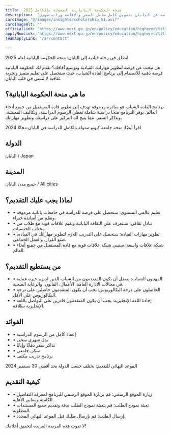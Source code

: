 ```yaml
---
title:  منحة الحكومة اليابانية الممولة بالكامل 2025 
description:  "فرصة ذهبية من الحكومة اليابانية عن بدء قبول دفعة جديدة للدراسة في اليابان بتمويل كامل شامل السفر والإقامة وراتب شهري" 
cardImage: "@/images/insights/scholarship_51.avif" 
cardImageAlt: "" 
officialLink: "https://www.mext.go.jp/en/policy/education/highered/title02/detail02/sdetail02/sdetail02/1374094.htm" 
applyNowLink: "https://www.mext.go.jp/en/policy/education/highered/title02/detail02/sdetail02/sdetail02/1374094.htm" 
teamApplyLink: "/ar/contact"

---
```


انطلق في رحلة قيادية إلى اليابان: منحة الحكومة اليابانية لعام 2025

هل تبحث عن فرصة لتطوير مهاراتك القيادية وتوسيع آفاقك؟ تقدم لك الحكومة اليابانية فرصة ذهبية للانضمام إلى برنامج القادة الشباب، حيث ستحصل على تعليم متميز وتجربة ثقافية لا تُنسى في قلب اليابان.

## ما هي منحة الحكومة اليابانية؟

برنامج القادة الشباب هو مبادرة مرموقة تهدف إلى تطوير قادة المستقبل من جميع أنحاء العالم. يوفر البرنامج منحًا دراسية شاملة تغطي الرسوم الدراسية، وتكاليف المعيشة، وتذاكر السفر، مما يتيح لك التركيز على دراستك وتطوير مهاراتك.

اقرأ أيضًا: منحة جامعة كيوتو ممولة بالكامل للدراسة في اليابان مجانًا 2024

## الدولة

اليابان / Japan

## المدينة

جميع مدن اليابان / All cities

## لماذا يجب عليك التقديم؟

- • تعليم عالمي المستوى: ستحصل على فرصة للدراسة في جامعات يابانية مرموقة وتعلم من أساتذة خبراء.
- • تبادل ثقافي: ستتعرف على الثقافة اليابانية وتقيم علاقات قوية مع طلاب من مختلف الجنسيات.
- • تطوير مهارات القيادة: ستحصل على التدريب اللازم لتطوير مهاراتك في القيادة، صنع القرار، والعمل الجماعي.
- • شبكة علاقات واسعة: ستبني شبكة علاقات قوية مع قادة المستقبل من جميع أنحاء العالم.

## من يستطيع التقديم؟

- • المهنيون الشباب: يفضل أن يكون المتقدمون من الشباب الذين لديهم خبرة عملية في مجالات الإدارة العامة، الأعمال، القانون، والرعاية الصحية.
- • الحاصلون على درجة البكالوريوس: يجب أن يكون المتقدمون حاصلين على درجة البكالوريوس على الأقل.
- • إجادة اللغة الإنجليزية: يجب أن يكون المتقدمون قادرين على التواصل باللغة الإنجليزية بطلاقة.

## الفوائد

- • إعفاء كامل من الرسوم الدراسية
- • بدل شهري سخي
- • تذاكر سفر ذهابًا وإيابًا
- • سكن جامعي
- • برنامج تدريب مكثف

الموعد النهائي للتقديم: يختلف حسب الدولة بحد أقصي 30 سبتمبر 2024

## كيفية التقديم

- • زيارة الموقع الرسمي: قم بزيارة الموقع الرسمي للبرنامج لمعرفة التفاصيل الكاملة ومعايير الأهلية.
- • تعبئة نموذج الطلب: قم بتعبئة نموذج الطلب بدقة وتقديم جميع المستندات المطلوبة.
- • إرسال الطلب: قم بإرسال طلبك قبل الموعد النهائي المحدد.

لا تفوت هذه الفرصة الفريدة لتحقيق أحلامك!

